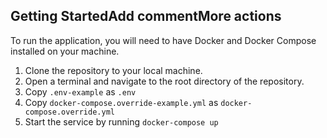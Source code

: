 
## Getting StartedAdd commentMore actions

To run the application, you will need to have Docker and Docker Compose installed on your machine.

1. Clone the repository to your local machine.
2. Open a terminal and navigate to the root directory of the repository.
3. Copy `.env-example` as `.env`
4. Copy `docker-compose.override-example.yml` as `docker-compose.override.yml`
5. Start the service by running `docker-compose up`